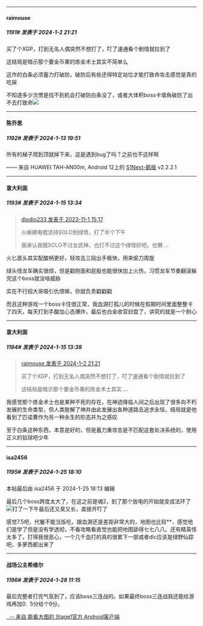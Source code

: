 
*****

####  raimouse  
##### 1191#       发表于 2024-1-2 21:21

买了个XGP，打到无名人偶突然不想打了，叮了速通看个剧情就拉到了

这结局是暗示那个要金币果的炼金术士其实不简单么

这作的白条必须蓄力打破防，破防后有些还得特定站位才能打致命攻击感觉是真的吃屎

不知道多少次愣是找不到机会打破防白条没了，或者大体积boss卡墙角破防了出不去打致命<img src="https://static.saraba1st.com/image/smiley/face2017/067.png" referrerpolicy="no-referrer">

*****

####  陈乔恩  
##### 1192#       发表于 2024-1-13 19:51

所有的梯子爬到顶就掉下来，这是遇到bug了吗？之前也不这样啊

—— 来自 HUAWEI TAH-AN00m, Android 12上的 [S1Next-鹅版](https://github.com/ykrank/S1-Next/releases) v2.2.2.1


*****

####  意大利面  
##### 1193#       发表于 2024-1-15 13:34

<blockquote><a href="httphttps://bbs.saraba1st.com/2b/forum.php?mod=redirect&amp;goto=findpost&amp;pid=62904224&amp;ptid=2036500" target="_blank">diodio233 发表于 2023-11-1 15:17</a>

火蜥蜴电棍坚持SOLO到绿怪，打了半个下午

我承认我既SOLO不过女武神，也打不过这个绿怪好吧，也懒 ...</blockquote>
火匕首头其实配酸柄更好，轻攻击三段出手极快，用来偷刀周旋

绿头怪龙车确实很烦，但是戳侧面和屁股也能很快加上火伤，习惯龙车节奏翻滚躲完这个boss就没啥威胁

实在不行招大哥吸引仇恨嘛，你就负责戳戳戳

而且这种游戏一个boss卡住很正常，我血源打孤儿的时候在假期时间里面整整卡了四天，每天打到手酸加心态爆炸，最后也白金收官封盘了，讲究的就是一个耐心

*****

####  意大利面  
##### 1194#       发表于 2024-1-15 13:39

<blockquote><a href="httphttps://bbs.saraba1st.com/2b/forum.php?mod=redirect&amp;goto=findpost&amp;pid=63516567&amp;ptid=2036500" target="_blank">raimouse 发表于 2024-1-2 21:21</a>

买了个XGP，打到无名人偶突然不想打了，叮了速通看个剧情就拉到了

这结局是暗示那个要金币果的炼金术士其实 ...</blockquote>
我感觉那个炼金术士也是某种不死的存在，在神迹降临人间之后出现了很多向不朽发展的生命类型，但人类肢解了神并由此发展出各种道路去追求永恒，结局就是他看到了匹诺曹作为另一种永生的形态并为之感叹

至于白条这种东西，本意是好的，但是蓄力重攻击是不匹配这套处决系统的，使用正义的铅球吧少年

*****

####  isa2456  
##### 1195#       发表于 2024-1-25 18:10

 本帖最后由 isa2456 于 2024-1-25 18:13 编辑 

最后几个boss跨度太大了，在这之前是魂2，到了那个放电的开始就变成法环了<img src="https://static.saraba1st.com/image/smiley/face2017/013.png" referrerpolicy="no-referrer">打了一下午最后还又臭又长，直接开叮了

感觉7.5吧，代餐不能当饭吃，跟血源还是差距非常大的，地图也比较**，感觉他们是学了但是没有学透彻，不看攻略看直觉也能把地图舔得七七八八。还有精英怪太多了，打得我很恶心，一个几千血打的真的很累下一部或者dlc应该是绿野仙踪吧，多萝西都出来了


*****

####  战场公主希维尔  
##### 1196#       发表于 2024-1-28 11:15

最后完整者打完气氛到了，应该boss三连战的。如果最终boss三连战我还能给游戏再加0.  5分给个9分。

[  -- 来自 能看大图的 Stage1官方 Android客户端](https://www.coolapk.com/apk/140634)

